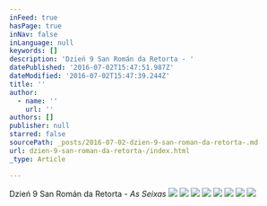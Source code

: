 ```yaml
---
inFeed: true
hasPage: true
inNav: false
inLanguage: null
keywords: []
description: 'Dzień 9 San Román da Retorta - '
datePublished: '2016-07-02T15:47:51.987Z'
dateModified: '2016-07-02T15:47:39.244Z'
title: ''
author:
  - name: ''
    url: ''
authors: []
publisher: null
starred: false
sourcePath: _posts/2016-07-02-dzien-9-san-roman-da-retorta-.md
url: dzien-9-san-roman-da-retorta-/index.html
_type: Article

---
```

Dzień 9 San Román da Retorta - 
_As Seixas_
![](https://the-grid-user-content.s3-us-west-2.amazonaws.com/7457bf30-73c0-40a1-a91e-94355c4f3ca2.jpg)
![](https://the-grid-user-content.s3-us-west-2.amazonaws.com/d3bc1a90-e414-4ae6-b731-87d758452fd6.jpg)
![](https://the-grid-user-content.s3-us-west-2.amazonaws.com/173e5d95-c2d6-4441-9581-079aaa213870.jpg)
![](https://the-grid-user-content.s3-us-west-2.amazonaws.com/f78cca38-51bf-4154-a834-e9e0459ccb3e.jpg)
![](https://the-grid-user-content.s3-us-west-2.amazonaws.com/7bbcb7e7-a8bb-448b-bd56-f48101a481d0.jpg)
![](https://the-grid-user-content.s3-us-west-2.amazonaws.com/9427f796-4d6f-4147-b4b6-d84d28705aaf.jpg)
![](https://the-grid-user-content.s3-us-west-2.amazonaws.com/0ef844c2-3f21-4bbb-98a2-43e501bfdf4e.jpg)
![](https://the-grid-user-content.s3-us-west-2.amazonaws.com/c443e154-2633-4c7e-91fc-d362395f24a4.jpg)
